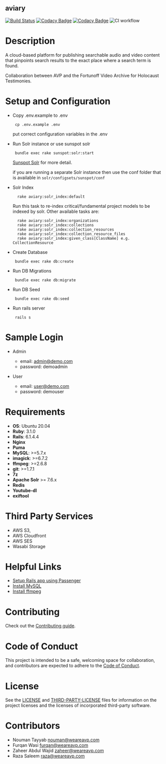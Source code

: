 aviary 
------------------------------------------------------------------------------
[![Build Status](https://travis-ci.com/WeAreAVP/aviary-public.svg?branch=master)](https://travis-ci.com/WeAreAVP/aviary-public)
[![Codacy Badge](https://app.codacy.com/project/badge/Grade/4c72e65fb35047cdae145e68f6290f45)](https://www.codacy.com/gh/WeAreAVP/aviary-public?utm_source=github.com&amp;utm_medium=referral&amp;utm_content=WeAreAVP/aviary-public&amp;utm_campaign=Badge_Grade)
[![Codacy Badge](https://api.codacy.com/project/badge/Coverage/04d2794961e745e595003ffe5aaa11f0)](https://www.codacy.com?utm_source=github.com&utm_medium=referral&utm_content=WeAreAVP/aviary&utm_campaign=Badge_Coverage)
![CI workflow](https://github.com/weAreAVP/aviary-public/actions/workflows/aviary-public-ci.yml/badge.svg)



Description
===
A cloud-based platform for publishing searchable audio and video content that pinpoints search results to the exact place where a search term is found.

Collaboration between AVP and the Fortunoff Video Archive for Holocaust Testimonies. 

Setup and Configuration
===
*  Copy .env.example to .env
    
        cp .env.example .env
    
    put correct configuration variables in the .env

*  Run Solr instance or use sunspot solr
   
        bundle exec rake sunspot:solr:start
    
    [Sunspot Solr](https://github.com/sunspot/sunspot) for more detail.
    
    if you are running a separate Solr instance then use the conf folder that is available in `solr/configsets/sunspot/conf`

* Solr Index

        rake aviary:solr_index:default
    Run this task to re-index critical/fundamental project models to be indexed by solr. Other available tasks are:

        rake aviary:solr_index:organizations
        rake aviary:solr_index:collections
        rake aviary:solr_index:collection_resources
        rake aviary:solr_index:collection_resource_files
        rake aviary:solr_index:given_class[ClassName] e.g. CollectionResource

*  Create Database
     
        bundle exec rake db:create 
    
*  Run DB Migrations
    
        bundle exec rake db:migrate
    
*  Run DB Seed
    
        bundle exec rake db:seed
        
*  Run rails server
    
        rails s

Sample Login
===

* Admin

    * email: admin@demo.com
    * password: demoadmin
    
* User     

    * email: user@demo.com
    * password: demouser   

Requirements
===

*  **OS**: Ubuntu 20.04
*  **Ruby**: 3.1.0
*  **Rails**: 6.1.4.4
*  **Nginx**
*  **Puma**
*  **MySQL**: >=5.7.x
*  **imagick**: >=6.7.2
*  **ffmpeg**: >=2.6.8
*  **git**: >=1.7.1
*  **7z**
*  **Apache Solr** >= 7.6.x
*  **Redis**
*  **Youtube-dl**
*  **exiftool**


Third Party Services
===
*  AWS S3,
*  AWS Cloudfront
*  AWS SES
*  Wasabi Storage

Helpful Links
===
* [Setup Rails app using Passenger](https://www.digitalocean.com/community/tutorials/how-to-deploy-rails-apps-using-passenger-with-nginx-on-centos-6-5)
* [Install MySQL](https://opensourcedbms.com/dbms/installing-mysql-5-7-on-centosredhatfedora/)
* [Install ffmpeg](https://www.vultr.com/docs/how-to-install-ffmpeg-on-centos)

Contributing
===
Check out the [Contributing guide](CONTRIBUTING.md).

Code of Conduct
===
This project is intended to be a safe, welcoming space for collaboration, and contributors are expected to adhere to the  [Code of Conduct](CODE-OF-CONDUCT.md).

License
===
See the [LICENSE](LICENSE.md) and [THIRD-PARTY-LICENSE](THIRD-PARTY-LICENSE.md) files for information on the project licenses and the licenses of incorporated third-party software.


Contributors
=== 

 *  Nouman Tayyab nouman@weareavp.com
 *  Furqan Wasi furqan@weareavp.com
 *  Zaheer Abdul Wajid zaheer@weareavp.com
 *  Raza Saleem raza@weareavp.com

  







